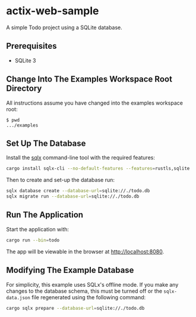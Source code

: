 # actix-web-sample

A simple Todo project using a SQLite database.

## Prerequisites

- SQLite 3

## Change Into The Examples Workspace Root Directory

All instructions assume you have changed into the examples workspace root:

```console
$ pwd
.../examples
```

## Set Up The Database

Install the [sqlx](https://github.com/launchbadge/sqlx/tree/HEAD/sqlx-cli) command-line tool with the required features:

```sh
cargo install sqlx-cli --no-default-features --features=rustls,sqlite
```

Then to create and set-up the database run:

```sh
sqlx database create --database-url=sqlite://./todo.db
sqlx migrate run --database-url=sqlite://./todo.db
```

## Run The Application

Start the application with:

```sh
cargo run --bin=todo
```

The app will be viewable in the browser at <http://localhost:8080>.

## Modifying The Example Database

For simplicity, this example uses SQLx's offline mode. If you make any changes to the database schema, this must be turned off or the `sqlx-data.json` file regenerated using the following command:

```sh
cargo sqlx prepare --database-url=sqlite://./todo.db
```
